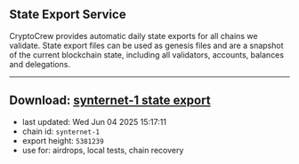 ## State Export Service
CryptoCrew provides automatic daily state exports for all chains we validate. State export files can be used as genesis files and are a snapshot of the current blockchain state, including all validators, accounts, balances and delegations.

---
**Download: [synternet-1 state export](https://dl-eu2.ccvalidators.com/SERVICE/synternet/synternet-1_export_5381239.json)**
---

- last updated: Wed Jun 04 2025 15:17:11
- chain id: `synternet-1`
- export height: `5381239`
- use for: airdrops, local tests, chain recovery
